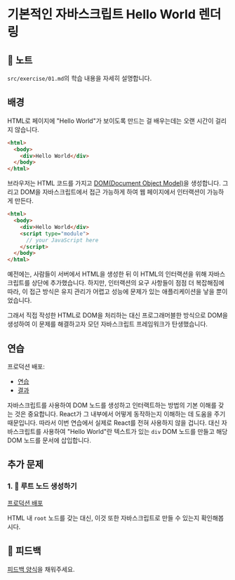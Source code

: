 # 기본적인 자바스크립트 Hello World 렌더링

## 📝 노트

`src/exercise/01.md`의 학습 내용을 자세히 설명합니다.

## 배경

HTML로 페이지에 "Hello World"가 보이도록 만드는 걸 배우는데는 오랜 시간이 걸리지 않습니다.

```html
<html>
  <body>
    <div>Hello World</div>
  </body>
</html>
```

브라우저는 HTML 코드를 가지고 [DOM(Document Object Model)](https://developer.mozilla.org/en-US/docs/Web/API/Document_Object_Model/Introduction)을 생성합니다. 그리고 DOM을 자바스크립트에서 접근 가능하게 하여 웹 페이지에서 인터랙션이 가능하게 만든다.

```html
<html>
  <body>
    <div>Hello World</div>
    <script type="module">
      // your JavaScript here
    </script>
  </body>
</html>
```

예전에는, 사람들이 서버에서 HTML을 생성한 뒤 이 HTML의 인터랙션을 위해 자바스크립트를 상단에 추가했습니다. 하지만, 인터랙션의 요구 사항들이 점점 더 복잡해짐에 따라, 이 접근 방식은 유지 관리가 어렵고 성능에 문제가 있는 애플리케이션을 낳을 뿐이었습니다.

그래서 직접 작성한 HTML로 DOM을 처리하는 대신 프로그래머블한 방식으로 DOM을 생성하여 이 문제를 해결하고자 모던 자바스크립트 프레임워크가 탄생했습니다.


## 연습

프로덕션 배포:

- [연습](http://react-fundamentals.netlify.app/isolated/exercise/01.html)
- [결과](http://react-fundamentals.netlify.app/isolated/final/01.html)

자바스크립트를 사용하여 DOM 노드를 생성하고 인터랙트하는 방법의 기본 이해를 갖는 것은 중요합니다. React가 그 내부에서 어떻게 동작하는지 이해하는 데 도움을 주기 때문입니다. 따라서 이번 연습에서 실제로 React를 전혀 사용하지 않을 겁니다. 대신 자바스크립트를 사용하여 "Hello World"란 텍스트가 있는 `div` DOM 노드를 만들고 해당 DOM 노드를 문서에 삽입합니다.

## 추가 문제

### 1. 💯 루트 노드 생성하기

[프로덕션 배포](http://react-fundamentals.netlify.app/isolated/final/01.extra-1.html)

HTML 내 `root` 노드를 갖는 대신, 이것 또한 자바스크립트로 만들 수 있는지 확인해봅시다.

## 🦉 피드백

[피드백 양식](https://ws.kcd.im/?ws=React%20Fundamentals%20%E2%9A%9B&e=01%3A%20Basic%20JavaScript-rendered%20Hello%20World&em=)을 채워주세요.

